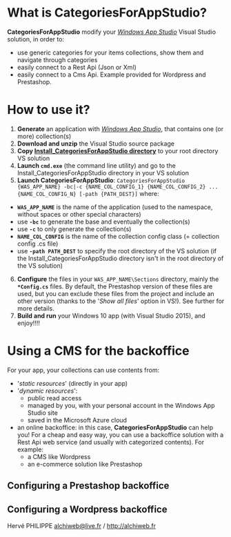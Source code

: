 # What is **CategoriesForAppStudio**?
**CategoriesForAppStudio** modify your [*Windows App Studio*](http://appstudio.windows.com) Visual Studio solution, in order to:
 - use generic categories for your items collections, show them and navigate through categories
 - easily connect to a Rest Api (Json or Xml)
 - easily connect to a Cms Api. Example provided for Wordpress and Prestashop.
 
# How to use it?
1. **Generate** an application with [*Windows App Studio*](http://appstudio.windows.com), that contains one (or more) collection(s)
2. **Download and unzip** the Visual Studio source package
3. **Copy [Install_CategoriesForAppStudio directory](Install_CategoriesForAppStudio)** to your root directory VS solution
4. **Launch `cmd.exe`** (the command line utility) and go to the Install_CategoriesForAppStudio directory in your VS solution
5. **Launch CategoriesForAppStudio**:
  `CategoriesForAppStudio {WAS_APP_NAME} -bc|-c {NAME_COL_CONFIG_1} {NAME_COL_CONFIG_2} ... {NAME_COL_CONFIG_N} [-path {PATH_DEST}]` where:
  - **`WAS_APP_NAME`** is the name of the application (used to the namespace, without spaces or other special characters)
  - use **`-bc`** to generate the base and eventually the collection(s)
  - use **`-c`** to only generate the collection(s)
  - **`NAME_COL_CONFIG`** is the name of the collection config class (= collection config .cs file)
  - use **`-path PATH_DEST`** to specify the root directory of the VS solution (if the Install_CategoriesForAppStudio directory isn't in the root directory of the VS solution)
6. **Configure** the files in your `WAS_APP_NAME\Sections` directory, mainly the **`*Config.cs`** files.
 By default, the Prestashop version of these files are used, but you can exclude these files from the project and include an other version (thanks to the '*Show all files*' option in VS!). See further for more details.
7. **Build and run** your Windows 10 app (with Visual Studio 2015), and enjoy!!!!
 
# Using a CMS for the backoffice
For your app, your collections can use contents from:
- '*static resources*' (directly in your app)
- '*dynamic resources*':
  - public read access
  - managed by you, with your personal account in the Windows App Studio site
  - saved in the Microsoft Azure cloud
- an online backoffice:
in this case, **CategoriesForAppStudio** can help you!
For a cheap and easy way, you can use a backoffice solution with a Rest Api web service (and usually with categorized contents).
For example:
  - a CMS like Wordpress
  - an e-commerce solution like Prestashop

## Configuring a Prestashop backoffice

## Configuring a Wordpress backoffice

Hervé PHILIPPE 
alchiweb@live.fr / http://alchiweb.fr